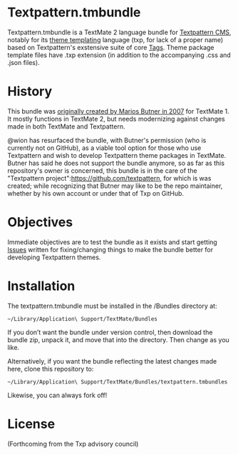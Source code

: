 # Textpattern.tmbundle

Textpattern.tmbundle is a TextMate 2 language bundle for [Textpattern CMS](https://textpattern.com), notably for its [theme templating](https://docs.textpattern.com/build/themes-creating-using-and-sharing) language (txp, for lack of a proper name) based on Textpattern's exstensive suite of core [Tags](https://docs.textpatter.com/tags/). Theme package template files have .txp extension (in addition to the accompanying .css and .json files).

# History

This bundle was [originally created by Marios Butner in 2007](https://web.archive.org/web/20070627014758/http://www.consking.com/article/txp-bundle-version-07) for TextMate 1. It mostly functions in TextMate 2, but needs modernizing against changes made in both TextMate and Textpattern.

@wion has resurfaced the bundle, with Butner's permission (who is currently not on GitHub), as a viable tool option for those who use Textpattern and wish to develop Textpattern theme packages in TextMate. Butner has said he does not support the bundle anymore, so as far as this repository's owner is concerned, this bundle is in the care of the "Textpattern project":https://github.com/textpattern, for which is was created; while recognizing that Butner may like to be the repo maintainer, whether by his own account or under that of Txp on GitHub.

# Objectives

Immediate objectives are to test the bundle as it exists and start getting [Issues](https://github.com/wion/textpattern.tmbundle/issues) written for fixing/changing things to make the bundle better for developing Textpattern themes.

# Installation

The textpattern.tmbundle must be installed in the /Bundles directory at:

```
~/Library/Application\ Support/TextMate/Bundles
```

If you don’t want the bundle under version control, then download the bundle zip, unpack it, and move that into the directory. Then change as you like.

Alternatively, if you want the bundle reflecting the latest changes made here, clone this repository to:

```
~/Library/Application\ Support/TextMate/Bundles/textpattern.tmbundles
```

Likewise, you can always fork off! 

# License

(Forthcoming from the Txp advisory council)



